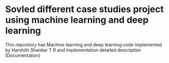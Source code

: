 # Sovled different case studies project using machine learning and deep learning
This repository has Machine learning and deep learning code implemented by Harshith Shankar T R and implementation detailed description (Documentation)
